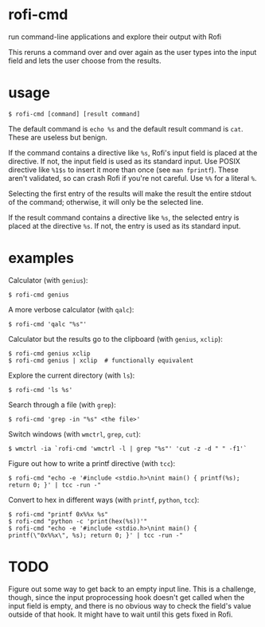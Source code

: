# rofi-cmd

run command-line applications and explore their output with Rofi

This reruns a command over and over again as the user types into the input field and lets the user choose from the results.

# usage

```
$ rofi-cmd [command] [result command]
```

The default command is `echo %s` and the default result command is `cat`. These are useless but benign.

If the command contains a directive like `%s`, Rofi's input field is placed at the directive. If not, the input field is used as its standard input.
Use POSIX directive like `%1$s` to insert it more than once (see `man fprintf`). These aren't validated, so can crash Rofi if you're not careful.
Use `%%` for a literal `%`.

Selecting the first entry of the results will make the result the entire stdout of the command; otherwise, it will only be the selected line.

If the result command contains a directive like `%s`, the selected entry is placed at the directive `%s`. If not, the entry is used as its standard input.

# examples

Calculator (with `genius`):

```
$ rofi-cmd genius
```

A more verbose calculator (with `qalc`):

```
$ rofi-cmd 'qalc "%s"'
```

Calculator but the results go to the clipboard (with `genius`, `xclip`):

```
$ rofi-cmd genius xclip
$ rofi-cmd genius | xclip  # functionally equivalent
```

Explore the current directory (with `ls`):

```
$ rofi-cmd 'ls %s'
```

Search through a file  (with `grep`):

```
$ rofi-cmd 'grep -in "%s" <the file>'
```

Switch windows (with `wmctrl`, `grep`, `cut`):

```
$ wmctrl -ia `rofi-cmd 'wmctrl -l | grep "%s"' 'cut -z -d " " -f1'`
```

Figure out how to write a printf directive (with `tcc`):

```
$ rofi-cmd "echo -e '#include <stdio.h>\nint main() { printf(%s); return 0; }' | tcc -run -"
```

Convert to hex in different ways (with `printf`, `python`, `tcc`):

```
$ rofi-cmd "printf 0x%%x %s"
$ rofi-cmd "python -c 'print(hex(%s))'"
$ rofi-cmd "echo -e '#include <stdio.h>\nint main() { printf(\"0x%%x\", %s); return 0; }' | tcc -run -"
```

# TODO

Figure out some way to get back to an empty input line. This is a challenge, though,
since the input proprocessing hook doesn't get called when the input field is empty,
and there is no obvious way to check the field's value outside of that hook.
It might have to wait until this gets fixed in Rofi.
